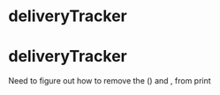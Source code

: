 # deliveryTracker
# deliveryTracker
<p>Need to figure out how to remove the () and , from print</p>
